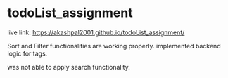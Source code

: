 # todoList_assignment


live link: https://akashpal2001.github.io/todoList_assignment/


Sort and Filter functionalities are working properly.
implemented backend logic for tags.

was not able to apply search functionality.
